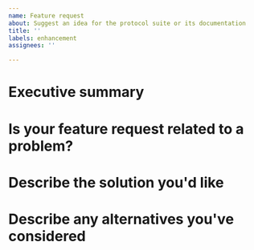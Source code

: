 ```yaml
---
name: Feature request
about: Suggest an idea for the protocol suite or its documentation
title: ''
labels: enhancement
assignees: ''

---
```


# Executive summary

<!-- A succinct description of the issue aimed at technical people who may not necessarily be familiar with Relaynet terminology. It should ideally be just one paragraph, but could span two or three. -->

# Is your feature request related to a problem?

<!-- A clear and concise description of what the problem is. Ex. I'm always frustrated when [...] -->

# Describe the solution you'd like

<!-- A clear and concise description of what you want to happen. -->

# Describe any alternatives you've considered

<!-- A clear and concise description of any alternative solutions or features you've considered. -->
